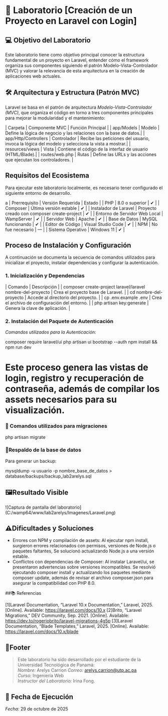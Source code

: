 # 🧪 Laboratorio [Creación de un Proyecto en Laravel con Login]

## 💻 Objetivo del Laboratorio

Este laboratorio tiene como objetivo principal conocer la estructura fundamental de un proyecto en Laravel, entender cómo el framework organiza sus componentes siguiendo el patrón Modelo-Vista-Controlador (MVC) y valorar la relevancia de esta arquitectura en la creación de aplicaciones web actuales.


## 🛠 Arquitectura y Estructura (Patrón MVC)

Laravel se basa en el patrón de arquitectura *Modelo-Vista-Controlador (MVC)*, que organiza el código en torno a tres componentes principales para mejorar la modularidad y el mantenimiento:


| Carpeta | Componente MVC | Función Principal | 
| app/Models | Modelo | Define la lógica de negocio y las relaciones con la base de datos.| 
| app/Http/Controllers | Controlador | Recibe las peticiones del usuario, invoca la lógica del modelo y selecciona la vista a mostrar.| 
| resources/views | Vista | Contiene el código de la interfaz de usuario (HTML/Blade).| 
| routes/web.php | Rutas | Define las URLs y las acciones que ejecutan los controladores. | 


## Requisitos del Ecosistema

Para ejecutar este laboratorio localmente, es necesario tener configurado el siguiente entorno de desarrollo.

a
| Prerrequisito | Versión Requerida | Estado | 
| PHP | 8.0 o superior | ✔ | 
| Composer | Última versión estable | ✔ | 
| Instalador de Laravel | Proyecto creado con composer create-project | ✔ | 
| Entorno de Servidor Web Local | WampServer | ✔ | 
| Servidor Web | Apache | ✔ | 
| Base de Datos | MySQL funcionando | ✔ | 
| Editor de Código | Visual Studio Code | ✔ | 
| NPM | No fue necesario | — | 
| Sistema Operativo | Windows 11 | ✔ | 


## Proceso de Instalación y Configuración

A continuación se documenta la secuencia de comandos utilizados para inicializar el proyecto, instalar dependencias y configurar la autenticación.


### 1. Inicialización y Dependencias


| Comando | Descripción | 
| composer create-project laravel/laravel nombre-del-proyecto | Crea el proyecto base de Laravel. | 
| cd nombre-del-proyecto | Accede al directorio del proyecto. | 
| cp .env.example .env | Crea el archivo de configuración del entorno. | 
| php artisan key:generate | Genera la clave de aplicación. | 


### 2. Instalación del Paquete de Autenticación


*Comandos utilizados para la Autenticación:*

composer require laravel/ui
php artisan ui bootstrap --auth
npm install && npm run dev 

# Este proceso genera las vistas de login, registro y recuperación de contraseña, además de compilar los assets necesarios para su visualización.



### 🚗 Comandos utilizados para migraciones

php artisan migrate


### 📂Respaldo de la base de datos

Para generar un backup:

mysqldump -u usuario -p nombre_base_de_datos > database/backups/backup_lab2arelys.sql


## 🖼️Resultado Visible

![Captura de pantalla del laboratorio] (C:/wamp64/www/lab2arelys/Imagenes/Laravel.png)


##  ⚠Dificultades y Soluciones

- Errores con NPM y compilación de assets: Al ejecutar npm install, surgieron errores relacionados con permisos, versiones de Node.js o paquetes faltantes, Se solucionó actualizando Node.js a una versión estable.
- Conflictos con dependencias de Composer: Al instalar Laravel/ui, se presentaron advertencias sobre versiones incompatibles. Se resolvió ejecutando composer install y actualizando los paquetes mediante composer update, además de revisar el archivo composer.json para asegurar la compatibilidad con PHP 8.0.

##📚 Referencias


[1]Laravel Documentation, “Laravel 10.x Documentation,” Laravel, 2025. [Online]. Available: https://laravel.com/docs/10.x
[2]Brito, “Laravel Migrations,” DEV Community, Sep. 2021. [Online]. Available: https://dev.to/rogeriobrito/laravel-migrations-4g5p
[3]Laravel Documentation, “Blade Templates,” Laravel, 2025. [Online]. Available: https://laravel.com/docs/10.x/blade


## 📝Footer

> Este laboratorio ha sido desarrollado por el estudiante de la Universidad Tecnológica de Panamá:  
> *Nombre:* Arelys Carrion 
> *Correo:* arelys.carrion@utp.ac.pa  
> *Curso:* Ingeniería Web  
> *Instructor del Laboratorio:* Irina Fong.


## 📅  Fecha de Ejecución

*Fecha:* 29 de octubre de 2025